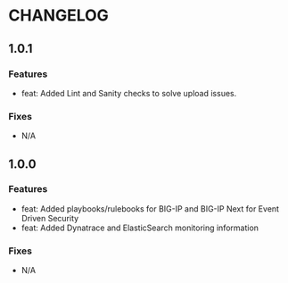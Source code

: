 # CHANGELOG

## 1.0.1

### Features

* feat: Added Lint and Sanity checks to solve upload issues.

### Fixes

* N/A


## 1.0.0

### Features

* feat: Added playbooks/rulebooks for BIG-IP and BIG-IP Next for Event Driven Security
* feat: Added Dynatrace and ElasticSearch monitoring information

### Fixes

* N/A
